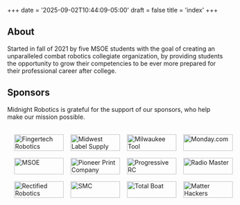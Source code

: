 +++
date = '2025-09-02T10:44:09-05:00'
draft = false
title = 'index'
+++

## About

Started in fall of 2021 by five MSOE students with the goal of creating an unparalleled combat robotics collegiate organization, by providing students the opportunity to grow their competencies to be ever more prepared for their professional career after college.

## Sponsors

Midnight Robotics is grateful for the support of our sponsors, who help make our mission possible.

<style>
.sponsors-grid {
  display: grid;
  grid-template-columns: repeat(2, 1fr);
  gap: 1rem;
  align-items: center;
  justify-items: center;
  max-width: 800px;
  width: 100%;
  margin: 2rem auto;
  padding: 0 1rem;
}

.sponsors-grid img {
  max-width: 120px;
  height: auto;
  width: 100%;
}

@media (min-width: 640px) {
  .sponsors-grid {
    grid-template-columns: repeat(3, 1fr);
    gap: 1.5rem;
  }
  .sponsors-grid img {
    max-width: 140px;
  }
}

@media (min-width: 768px) {
  .sponsors-grid {
    grid-template-columns: repeat(4, 1fr);
    gap: 1rem;
  }
  .sponsors-grid img {
    max-width: 150px;
  }
}
</style>

<div class="sponsors-grid">
  <img src="images/sponsors/fingertech.png" alt="Fingertech Robotics" />
  <img src="images/sponsors/midwest-label-supply.png" alt="Midwest Label Supply" />
  <img src="images/sponsors/milwaukee-tool.png" alt="Milwaukee Tool" />
  <img src="images/sponsors/monday.png" alt="Monday.com" />
  <img src="images/sponsors/msoe.png" alt="MSOE" />
  <img src="images/sponsors/pioneer-print-co.png" alt="Pioneer Print Company" />
  <img src="images/sponsors/progressive-rc.png" alt="Progressive RC" />
  <img src="images/sponsors/radio-master.png" alt="Radio Master" />
  <img src="images/sponsors/rectified-robotics.jpg" alt="Rectified Robotics" />
  <img src="images/sponsors/smc.png" alt="SMC" />
  <img src="images/sponsors/total-boat.png" alt="Total Boat" />
  <img src="images/sponsors/matter-hackers.png" alt="Matter Hackers" />
</div>
